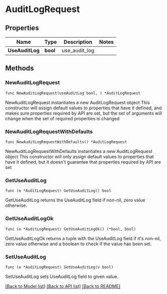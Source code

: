 # AuditLogRequest

## Properties

Name | Type | Description | Notes
------------ | ------------- | ------------- | -------------
**UseAuditLog** | **bool** | use_audit_log | 

## Methods

### NewAuditLogRequest

`func NewAuditLogRequest(useAuditLog bool, ) *AuditLogRequest`

NewAuditLogRequest instantiates a new AuditLogRequest object
This constructor will assign default values to properties that have it defined,
and makes sure properties required by API are set, but the set of arguments
will change when the set of required properties is changed

### NewAuditLogRequestWithDefaults

`func NewAuditLogRequestWithDefaults() *AuditLogRequest`

NewAuditLogRequestWithDefaults instantiates a new AuditLogRequest object
This constructor will only assign default values to properties that have it defined,
but it doesn't guarantee that properties required by API are set

### GetUseAuditLog

`func (o *AuditLogRequest) GetUseAuditLog() bool`

GetUseAuditLog returns the UseAuditLog field if non-nil, zero value otherwise.

### GetUseAuditLogOk

`func (o *AuditLogRequest) GetUseAuditLogOk() (*bool, bool)`

GetUseAuditLogOk returns a tuple with the UseAuditLog field if it's non-nil, zero value otherwise
and a boolean to check if the value has been set.

### SetUseAuditLog

`func (o *AuditLogRequest) SetUseAuditLog(v bool)`

SetUseAuditLog sets UseAuditLog field to given value.



[[Back to Model list]](../README.md#documentation-for-models) [[Back to API list]](../README.md#documentation-for-api-endpoints) [[Back to README]](../README.md)


